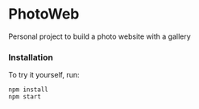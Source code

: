 # PhotoWeb

Personal project to build a photo website with a gallery

### Installation
To try it yourself, run:

```
npm install
npm start
```

